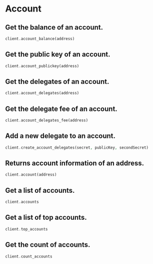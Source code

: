 # Account

## Get the balance of an account.

```php
client.account_balance(address)
```

## Get the public key of an account.

```php
client.account_publickey(address)
```

## Get the delegates of an account.

```php
client.account_delegates(address)
```

## Get the delegate fee of an account.

```php
client.account_delegates_fee(address)
```

## Add a new delegate to an account.

```php
client.create_account_delegates(secret, publicKey, secondSecret)
```

## Returns account information of an address.

```php
client.account(address)
```

## Get a list of accounts.

```php
client.accounts
```

## Get a list of top accounts.

```php
client.top_accounts
```

## Get the count of accounts.

```php
client.count_accounts
```
